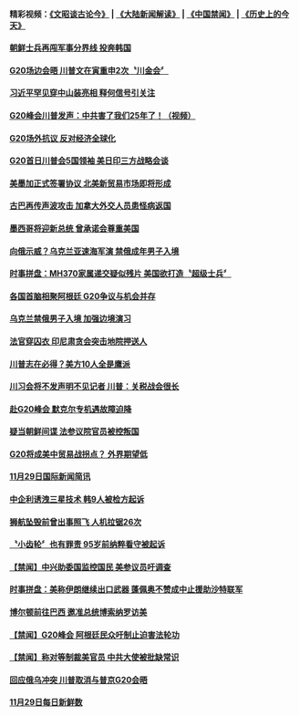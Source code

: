 #### 精彩视频：[《文昭谈古论今》](https://github.com/gfw-breaker/wenzhao/blob/master/README.md?t=12011230?t=12010931) | [《大陆新闻解读》](https://github.com/gfw-breaker/ntdtv-comedy/blob/master/README.md?t=12011230?t=12010931) | [《中国禁闻》](https://github.com/gfw-breaker/ntdtv-news/blob/master/README.md?t=12011230?t=12010931) | [《历史上的今天》](https://github.com/gfw-breaker/today-in-history/blob/master/README.md?t=12011230?t=12010931) 

#### [朝鲜士兵再闯军事分界线 投奔韩国](../pages/news202/a1401544.md?t=12011230?t=12010931) 

#### [G20场边会晤 川普文在寅重申2次〝川金会〞](../pages/news202/a1401558.md?t=12011230?t=12010931) 

#### [习近平罕见穿中山装亮相 释何信号引关注](../pages/news202/a1401399.md?t=12011230?t=12010931) 


#### [G20峰会川普发声：中共害了我们25年了！（视频）](../pages/news202/a1401533.md?t=12011230?t=12010931) 

#### [G20场外抗议 反对经济全球化](../pages/news202/a1401467.md?t=12011230?t=12010931) 

#### [G20首日川普会5国领袖 美日印三方战略会谈](../pages/news202/a1401520.md?t=12011230?t=12010931) 

#### [美墨加正式签署协议 北美新贸易市场即将形成](../pages/news202/a1401477.md?t=12011230?t=12010931) 

#### [古巴再传声波攻击 加拿大外交人员患怪病返国](../pages/news202/a1401510.md?t=12011230?t=12010931) 

#### [墨西哥将迎新总统 曾承诺会尊重美国](../pages/news202/a1401505.md?t=12011230?t=12010931) 

#### [向俄示威？乌克兰亚速海军演 禁俄成年男子入境](../pages/news202/a1401503.md?t=12011230?t=12010931) 

#### [时事拼盘：MH370家属递交疑似残片 美国欲打造〝超级士兵〞](../pages/news202/a1401500.md?t=12011230?t=12010931) 


#### [各国首脑相聚阿根廷 G20争议与机会并存](../pages/news202/a1401472.md?t=12011230?t=12010931) 

#### [乌克兰禁俄男子入境 加强边境演习](../pages/news202/a1401471.md?t=12011230?t=12010931) 


#### [法官穿囚衣 印尼肃贪会突击地院押送人](../pages/news202/a1401452.md?t=12011230?t=12010931) 

#### [川普志在必得？美方10人全是鹰派](../pages/news202/a1401416.md?t=12011230?t=12010931) 

#### [川习会将不发声明不见记者 川普：关税战会很长](../pages/news202/a1401323.md?t=12011230?t=12010931) 

#### [赴G20峰会 默克尔专机遇故障迫降](../pages/news202/a1401451.md?t=12011230?t=12010931) 

#### [疑当朝鲜间谍 法参议院官员被控叛国](../pages/news202/a1401442.md?t=12011230?t=12010931) 

#### [G20将成美中贸易战拐点？ 外界期望低](../pages/news202/a1401436.md?t=12011230?t=12010931) 

#### [11月29日国际新闻简讯](../pages/news202/a1401434.md?t=12011230?t=12010931) 

#### [中企利诱洩三星技术 韩9人被检方起诉](../pages/news202/a1401422.md?t=12011230?t=12010931) 

#### [狮航坠毁前曾出事照飞 人机拉锯26次](../pages/news202/a1401390.md?t=12011230?t=12010931) 

#### [〝小齿轮〞也有罪责   95岁前纳粹看守被起诉](../pages/news202/a1401388.md?t=12011230?t=12010931) 



#### [【禁闻】中兴助委国监控国民 美参议员吁调查](../pages/news202/a1401365.md?t=12011230?t=12010931) 

#### [时事拼盘：美称伊朗继续出口武器 蓬佩奥不赞成中止援助沙特联军](../pages/news202/a1401362.md?t=12011230?t=12010931) 

#### [博尔顿前往巴西 邀准总统博索纳罗访美](../pages/news202/a1401360.md?t=12011230?t=12010931) 

#### [【禁闻】G20峰会 阿根廷民众吁制止迫害法轮功](../pages/news202/a1401355.md?t=12011230?t=12010931) 

#### [【禁闻】称对等制裁美官员 中共大使被批缺常识](../pages/news202/a1401352.md?t=12011230?t=12010931) 

#### [回应俄乌冲突 川普取消与普京G20会晤](../pages/news202/a1401351.md?t=12011230?t=12010931) 

#### [11月29日每日新鲜数](../pages/news202/a1401349.md?t=12011230?t=12010931) 

